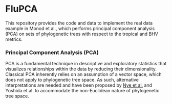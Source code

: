 # FluPCA

This repository provides the code and data to implement the real data example in Monod et al., which performs principal component analysis (PCA) on sets of phylogenetic trees with respect to the tropical and BHV metrics.

### Principal Component Analysis (PCA)

PCA is a fundamental technique in descriptive and exploratory statistics that visualizes relationships within the data by reducing their dimensionality.  Classical PCA inherently relies on an assumption of a vector space, which does not apply to phylogenetic tree space.  As such, alternative interpretations are needed and have been proposed by [Nye et al.](https://academic.oup.com/biomet/article/104/4/901/4259146) and Yoshida et al. to accommodate the non-Euclidean nature of phylogenetic tree space.

